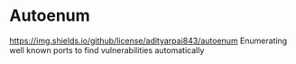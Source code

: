 # Autoenum
https://img.shields.io/github/license/adityarpai843/autoenum
Enumerating well known ports to find vulnerabilities automatically

